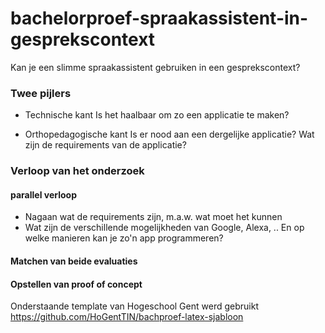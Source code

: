 # bachelorproef-spraakassistent-in-gesprekscontext
Kan je een slimme spraakassistent gebruiken in een gesprekscontext?

### Twee pijlers
* Technische kant
Is het haalbaar om zo een applicatie te maken?

* Orthopedagogische kant
Is er nood aan een dergelijke applicatie?
Wat zijn de requirements van de applicatie?

### Verloop van het onderzoek
#### parallel verloop
* Nagaan wat de requirements zijn, m.a.w. wat moet het kunnen
* Wat zijn de verschillende mogelijkheden van Google, Alexa, .. En op welke manieren kan je zo'n app programmeren?

#### Matchen van beide evaluaties

#### Opstellen van proof of concept


Onderstaande template van Hogeschool Gent werd gebruikt<br>
https://github.com/HoGentTIN/bachproef-latex-sjabloon
